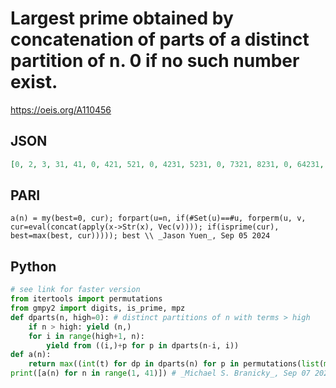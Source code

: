 # Largest prime obtained by concatenation of parts of a distinct partition of n\. 0 if no such number exist\.
https://oeis.org/A110456
## JSON
```JSON
[0, 2, 3, 31, 41, 0, 421, 521, 0, 4231, 5231, 0, 7321, 8231, 0, 64231, 74231, 0, 94321, 431021, 0, 754123, 854213, 0, 5431021, 6421013, 0, 8431021, 9431021, 0, 65412103, 75411023, 0, 95421103, 96412103, 0, 643110211, 765324101, 0, 965421013, 975431021, 0, 7542103111, 8543121011]
```
## PARI
```PARI
a(n) = my(best=0, cur); forpart(u=n, if(#Set(u)==#u, forperm(u, v, cur=eval(concat(apply(x->Str(x), Vec(v)))); if(isprime(cur), best=max(best, cur))))); best \\ _Jason Yuen_, Sep 05 2024
```
## Python
```Python
# see link for faster version
from itertools import permutations
from gmpy2 import digits, is_prime, mpz
def dparts(n, high=0): # distinct partitions of n with terms > high
    if n > high: yield (n,)
    for i in range(high+1, n):
        yield from ((i,)+p for p in dparts(n-i, i))
def a(n):
    return max((int(t) for dp in dparts(n) for p in permutations(list(map(str, dp))) if is_prime(t:=mpz("".join(p)))), default=0)
print([a(n) for n in range(1, 41)]) # _Michael S. Branicky_, Sep 07 2024
```

